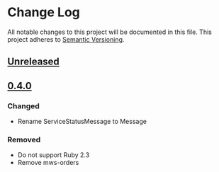 # Change Log

All notable changes to this project will be documented in this file.
This project adheres to [Semantic Versioning](http://semver.org/).

## [Unreleased]

## [0.4.0]

### Changed

- Rename ServiceStatusMessage to Message

### Removed

- Do not support Ruby 2.3
- Remove mws-orders

[Unreleased]: https://github.com/hakanensari/peddler/compare/v0.4.0...HEAD
[0.4.0]: https://github.com/hakanensari/peddler/compare/v0.4.0...v0.3.1
